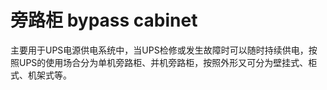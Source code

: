 # 旁路柜 bypass cabinet
主要用于UPS电源供电系统中，当UPS检修或发生故障时可以随时持续供电，按照UPS的使用场合分为单机旁路柜、并机旁路柜，按照外形又可分为壁挂式、柜式、机架式等。

